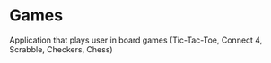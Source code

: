 # Games
Application that plays user in board games (Tic-Tac-Toe, Connect 4, Scrabble, Checkers, Chess)
